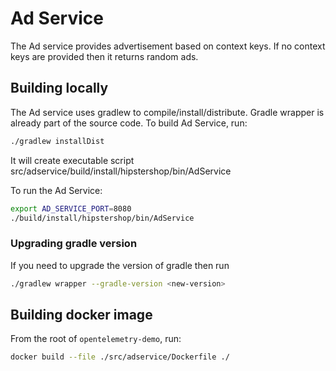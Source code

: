 # Ad Service

The Ad service provides advertisement based on context keys. If no context keys
are provided then it returns random ads.

## Building locally

The Ad service uses gradlew to compile/install/distribute. Gradle wrapper is
already part of the source code. To build Ad Service, run:

```sh
./gradlew installDist
```

It will create executable script src/adservice/build/install/hipstershop/bin/AdService

To run the Ad Service:

```sh
export AD_SERVICE_PORT=8080
./build/install/hipstershop/bin/AdService
```

### Upgrading gradle version

If you need to upgrade the version of gradle then run

```sh
./gradlew wrapper --gradle-version <new-version>
```

## Building docker image

From the root of `opentelemetry-demo`, run:

```sh
docker build --file ./src/adservice/Dockerfile ./
```
